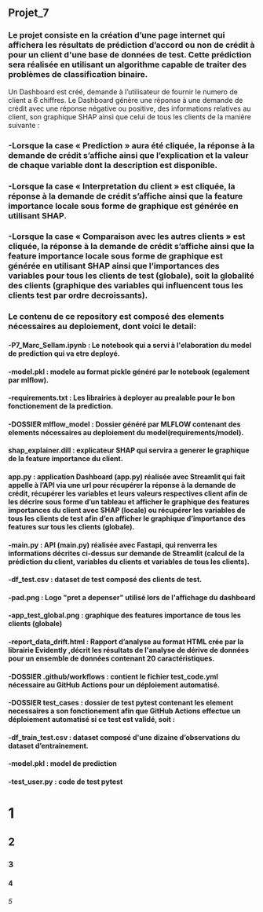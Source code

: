 ## Projet_7
### Le projet consiste en la création d’une page internet qui affichera les résultats de prédiction d’accord ou non de crédit à pour un client d'une base de données de test. Cette prédiction sera réalisée en utilisant un algorithme capable de traiter des problèmes de classification binaire.
Un Dashboard est créé, demande à l’utilisateur de fournir le numero de client a 6 chiffres. Le Dashboard génère une réponse à une demande de crédit avec une réponse négative ou positive, des informations relatives au client, son graphique SHAP ainsi que celui de tous les clients de la manière suivante :
### -Lorsque la case « Prediction » aura été cliquée, la réponse à la demande de crédit s’affiche ainsi que l’explication et la valeur de chaque variable dont la description est disponible.
### -Lorsque la case « Interpretation du client » est cliquée, la réponse à la demande de crédit s’affiche ainsi que la feature importance locale sous forme de graphique est générée en utilisant SHAP.
### -Lorsque la case « Comparaison avec les autres clients » est cliquée, la réponse à la demande de crédit s’affiche ainsi que la feature importance locale sous forme de graphique est générée en utilisant SHAP ainsi que l’importances des variables pour tous les clients de test (globale), soit la globalité des clients (graphique des variables qui influencent tous les clients test par ordre decroissants).
### Le contenu de ce repository est composé des elements nécessaires au deploiement, dont voici le detail:
#### -P7_Marc_Sellam.ipynb : Le notebook qui a servi à l'elaboration du model de prediction qui va etre deployé.
#### -model.pkl : modele au format pickle généré par le notebook (egalement par mlflow).
#### -requirements.txt : Les librairies à deployer au prealable pour le bon fonctionement de la prediction.
#### -DOSSIER mlflow_model : Dossier généré par MLFLOW contenant des elements nécessaires au deploiement du model(requirements/model).
#### shap_explainer.dill : explicateur SHAP qui servira a generer le graphique de la feature importance du client.
#### app.py : application Dashboard (app.py) réalisée avec Streamlit qui fait appelle à l’API via une url pour récupérer la réponse à la demande de crédit, récupérer les variables et leurs valeurs respectives client afin de les décrire sous forme d’un tableau et afficher le graphique des features importances du client avec SHAP (locale) ou récupérer les variables de tous les clients de test afin d’en afficher le graphique d’importance des features sur tous les clients (globale).
#### -main.py : API (main.py) réalisée avec Fastapi, qui renverra les informations décrites ci-dessus sur demande de Streamlit (calcul de la prédiction du client, variables du clients et variables de tous les clients).
#### -df_test.csv : dataset de test composé des clients de test.
#### -pad.png : Logo "pret a depenser" utilisé lors de l'affichage du dashboard
#### -app_test_global.png : graphique des features importance de tous les clients (globale)
#### -report_data_drift.html : Rapport d’analyse au format HTML crée par la librairie Evidently ,décrit les résultats de l'analyse de dérive de données pour un ensemble de données contenant 20 caractéristiques. 
#### -DOSSIER .github/workflows : contient le fichier test_code.yml nécessaire au GitHub Actions pour un déploiement automatisé. 
#### -DOSSIER test_cases : dossier de test pytest contenant les element necessaires a son fonctionement afin que GitHub Actions effectue un déploiement automatisé si ce test est validé, soit :
#### -df_train_test.csv : dataset composé d'une dizaine  d’observations du dataset d’entrainement.
#### -model.pkl : model de prediction
#### -test_user.py : code de test pytest
#### 


# 1
## 2
### 3
#### 4
###### 5
